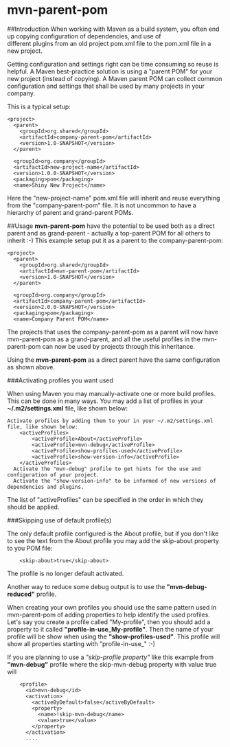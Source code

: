 # mvn-parent-pom
##Introduction
When working with Maven as a build system, you often end up copying configuration of dependencies, and use of  
different plugins from an old project pom.xml file to the pom.xml file in a new project.

Getting configuration and settings right can be time consuming so reuse is helpful.
A Maven best-practice solution is using a "parent POM" for your new project (instead of copying).
A Maven parent POM can collect common configuration and settings that shall be used by many projects in your company.  

This is a typical setup: 
```
<project>
  <parent>
    <groupId>org.shared</groupId>
    <artifactId>company-parent-pom</artifactId>
    <version>1.0-SNAPSHOT</version>
  </parent>
  
  <groupId>org.company</groupId>
  <artifactId>new-project-name</artifactId>
  <version>1.0.0-SNAPSHOT</version>
  <packaging>pom</packaging>
  <name>Shiny New Project</name>
```
 
Here the "new-project-name" pom.xml file will inherit and reuse everything from the "company-parent-pom" file.
It is not uncommon to have a hierarchy of parent and grand-parent POMs. 

##Usage
**mvn-parent-pom** have the potential to be used both as a direct parent and as grand-parent - actually a top-parent POM 
for all others to inherit :-)
This example setup put it as a parent to the company-parent-pom:

```
<project>
  <parent>
    <groupId>org.shared</groupId>
    <artifactId>mvn-parent-pom</artifactId>
    <version>1.0-SNAPSHOT</version>
  </parent>
  
  <groupId>org.company</groupId>
  <artifactId>company-parent-pom</artifactId>
  <version>2.0.0-SNAPSHOT</version>
  <packaging>pom</packaging>
  <name>Company Parent POM</name>
```

The projects that uses the company-parent-pom as a parent will now have mvn-parent-pom as a grand-parent, and
all the useful profiles in the mvn-parent-pom can now be used by projects through this inheritance.

Using the **mvn-parent-pom** as a direct parent have the same configuration as shown above.

###Activating profiles you want used 

When using Maven you may manually-activate one or more build profiles. This can be done in many ways. 
You may add a list of profiles in your **~/.m2/settings.xml** file, like shown below:

````
Activate profiles by adding them to your in your ~/.m2/settings.xml file, like shown below:
	<activeProfiles>
		<activeProfile>About</activeProfile>
		<activeProfile>mvn-debug</activeProfile>
		<activeProfile>show-profiles-used</activeProfile>
		<activeProfile>show-version-info</activeProfile>
	</activeProfiles>
  Activate the "mvn-debug" profile to get hints for the use and configuration of your project.
  Activate the "show-version-info" to be informed of new versions of dependencies and plugins.
````
The list of "activeProfiles" can be specified in the order in which they should be applied.

###Skipping use of default profile(s)

The only default profile configured is the About profile, but if you don't like to see the text 
from the About profile you may add the skip-about property to you POM file:
````
    <skip-about>true</skip-about>
````
The profile is no longer default activated.

Another way to reduce some debug output is to use the **"mvn-debug-reduced"** profile.

When creating your own profiles you should use the same pattern used in mvn-parent-pom of adding properties 
to help identify the used profiles. Let's say you create a profile called "My-profile", then you should add 
a property to it called **"profile-in-use_My-profile"**. 
Then the name of your profile will be show when using the **"show-profiles-used"**. 
This profile will show all properties starting with "profile-in-use_" :-)

If you are planning to use a *"skip-profile property"* like this example from **"mvn-debug"** profile where the 
skip-mvn-debug property with value true will 

````
    <profile>
      <id>mvn-debug</id>
      <activation>
        <activeByDefault>false</activeByDefault>
        <property>
          <name>!skip-mvn-debug</name>
          <value>true</value>
        </property>
      </activation>
      ....

````